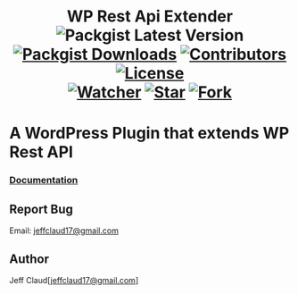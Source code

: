 <h1 align="center">
	WP Rest Api Extender
	<br>
	<img src="https://img.shields.io/packagist/v/crazymeeks/wp-rest-api-extender.svg" alt="Packgist Latest Version"></a>
	<a href="https://packagist.org/packages/crazymeeks/wp-rest-api-extender/stats"><img src="https://img.shields.io/packagist/dt/crazymeeks/wp-rest-api-extender.svg?colorB=00e500" alt="Packgist Downloads"></a>
	<a href="https://github/contributors/crazymeeks/wp-rest-api-extender"><img src="https://img.shields.io/github/contributors/crazymeeks/wp-rest-api-extender.svg" alt="Contributors"></a>
	<a href="https://packagist.org/packages/crazymeeks/wp-rest-api-extender"><img src="https://img.shields.io/packagist/l/crazymeeks/wp-rest-api-extender.svg" alt="License"></a>
	<br>
	<a href="https://github.com/crazymeeks/wp-rest-api-extender/watchers"><img src="https://img.shields.io/github/watchers/crazymeeks/wp-rest-api-extender.svg?style=social&label=Watch" alt="Watcher"></a>
	<a href="https://github.com/crazymeeks/wp-rest-api-extender/stargazers"><img src="https://img.shields.io/github/stars/crazymeeks/wp-rest-api-extender.svg?style=social&label=Star" alt="Star"></a>
	<a href="https://github.com/crazymeeks/wp-rest-api-extender/network"><img src="https://img.shields.io/github/forks/crazymeeks/wp-rest-api-extender.svg?style=social&label=Fork" alt="Fork"></a>
</h1>

# A WordPress Plugin that extends WP Rest API

### [Documentation](https://github.com/crazymeeks/wp-rest-api-extender/wiki)
## Report Bug
Email: jeffclaud17@gmail.com

## Author
Jeff Claud[jeffclaud17@gmail.com]
